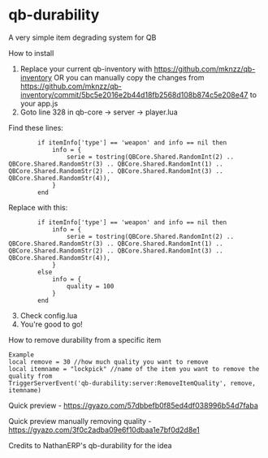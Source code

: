 # qb-durability

A very simple item degrading system for QB

How to install
1. Replace your current qb-inventory with https://github.com/mknzz/qb-inventory OR you can manually copy the changes from https://github.com/mknzz/qb-inventory/commit/5bc5e2016e2b44d18fb2568d108b874c5e208e47 to your app.js
2. Goto line 328 in qb-core -> server -> player.lua

Find these lines:
```
        if itemInfo['type'] == 'weapon' and info == nil then
            info = {
                serie = tostring(QBCore.Shared.RandomInt(2) .. QBCore.Shared.RandomStr(3) .. QBCore.Shared.RandomInt(1) .. QBCore.Shared.RandomStr(2) .. QBCore.Shared.RandomInt(3) .. QBCore.Shared.RandomStr(4)),
            }
        end
```

Replace with this:
```
        if itemInfo['type'] == 'weapon' and info == nil then
            info = {
                serie = tostring(QBCore.Shared.RandomInt(2) .. QBCore.Shared.RandomStr(3) .. QBCore.Shared.RandomInt(1) .. QBCore.Shared.RandomStr(2) .. QBCore.Shared.RandomInt(3) .. QBCore.Shared.RandomStr(4)),
            }
        else 
            info = {
                quality = 100
            }
        end
```
3. Check config.lua
4. You're good to go!

How to remove durability from a specific item
```
Example
local remove = 30 //how much quality you want to remove
local itemname = "lockpick" //name of the item you want to remove the quality from
TriggerServerEvent('qb-durability:server:RemoveItemQuality', remove, itemname)
```

Quick preview - https://gyazo.com/57dbbefb0f85ed4df038996b54d7faba

Quick preview manually removing quality - https://gyazo.com/3f0c2adba09e6f10dbaa1e7bf0d2d8e1

Credits to NathanERP's qb-durability for the idea
